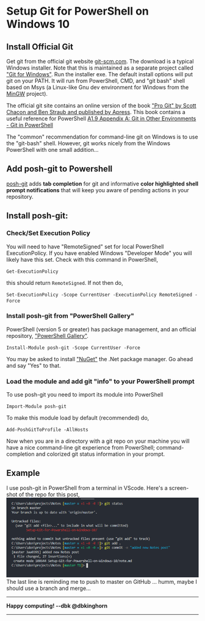 # Setup Git for PowerShell on Windows 10

## Install Official Git 

Get git from the official git website [git-scm.com](https://git-scm.com/). The download is a typical Windows installer. Note that this is maintained as a separate project called ["Git for Windows"](https://git-scm.com/).  Run the installer exe. The default install options will put git on your PATH. It will run from PowerShell, CMD, and "git bash" shell based on Msys (a Linux-like Gnu dev environment for Windows from the [MinGW](http://www.mingw.org/) project). 

The official git site contains an online version of the book ["Pro Git" by Scott Chacon and Ben Straub and published by Apress](https://git-scm.com/book/en/v2). This book contains a useful reference for PowerShell [A1.9 Appendix A: Git in Other Environments - Git in PowerShell](https://git-scm.com/book/en/v2/Appendix-A%3A-Git-in-Other-Environments-Git-in-PowerShell) 

The "common" recommendation for command-line git on Windows is to use the "git-bash" shell. However, git works nicely from the Windows PowerShell with one small addition...    

## Add posh-git to Powershell

[posh-git](https://github.com/dahlbyk/posh-git) adds **tab completion** for git and informative **color highlighted shell prompt notifications** that will keep you aware of pending actions in your repository. 

## Install posh-git:

### Check/Set Execution Policy
You will need to have "RemoteSigned" set for local PowerShell ExecutionPolicy. If you have enabled Windows "Developer Mode" you will likely have this set. Check with this command in PowerShell,

```
Get-ExecutionPolicy
```
this should return `RemoteSigned`. If not then do,
```
Set-ExecutionPolicy -Scope CurrentUser -ExecutionPolicy RemoteSigned -Force
```

### Install posh-git from "PowerShell Gallery"
PowerShell (version 5 or greater) has package management, and an official repository, ["PowerShell Gallery"](https://www.powershellgallery.com/).

```
Install-Module posh-git -Scope CurrentUser -Force
```
You may be asked to install ["NuGet"](https://www.nuget.org/) the .Net package manager. Go ahead and say "Yes" to that. 

### Load the module and add git "info" to your PowerShell prompt

To use posh-git you need to import its module into PowerShell

```
Import-Module posh-git
```
To make this module load by default (recommended) do,
```
Add-PoshGitToProfile -AllHosts
```
Now when you are in a directory with a git repo on your machine you will have a nice command-line git experience from PowerShell; command-completion and colorized git status information in your prompt.

## Example
I use posh-git in PowerShell from a terminal in VScode. Here's a screen-shot of the repo for this post,
![ps-git.png](PSgit-clip.png)
The last line is reminding me to push to master on GitHub ... humm, maybe I should use a branch and merge...

---
**Happy computing! --dbk @dbkinghorn**

---